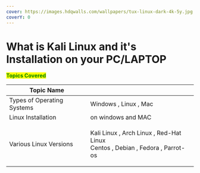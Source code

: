 ```yaml
---
cover: https://images.hdqwalls.com/wallpapers/tux-linux-dark-4k-5y.jpg
coverY: 0
---
```


# What is Kali Linux and it's Installation on your PC/LAPTOP

<mark style="color:green;">**Topics Covered**</mark>

| Topic Name                 |                                                                                        |
| -------------------------- | -------------------------------------------------------------------------------------- |
| Types of Operating Systems | Windows , Linux , Mac                                                                  |
| Linux Installation         | on windows and MAC                                                                     |
| Various Linux Versions     | <p>Kali Linux , Arch Linux , Red-Hat Linux<br>Centos , Debian , Fedora , Parrot-os</p> |

